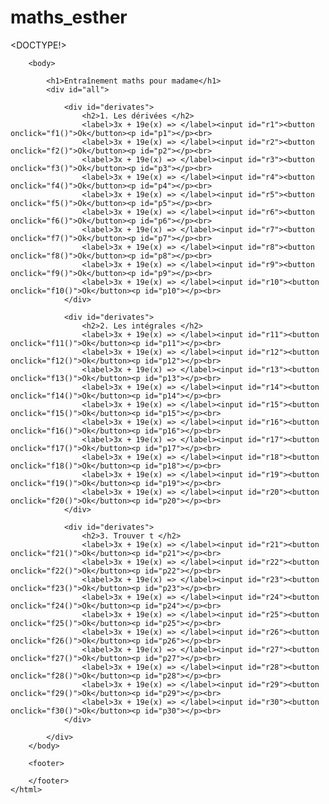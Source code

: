 # maths_esther

<DOCTYPE!>
    <html>
        <head>
            <meta charset="utf-8">
            <link href="style.css" rel="stylesheet">
            <script src="script.js"></script>
        </head>

        <body>

            <h1>Entraînement maths pour madame</h1>
            <div id="all">

                <div id="derivates">
                    <h2>1. Les dérivées </h2>
                    <label>3x + 19e(x) => </label><input id="r1"><button onclick="f1()">Ok</button><p id="p1"></p><br>
                    <label>3x + 19e(x) => </label><input id="r2"><button onclick="f2()">Ok</button><p id="p2"></p><br>
                    <label>3x + 19e(x) => </label><input id="r3"><button onclick="f3()">Ok</button><p id="p3"></p><br>
                    <label>3x + 19e(x) => </label><input id="r4"><button onclick="f4()">Ok</button><p id="p4"></p><br>
                    <label>3x + 19e(x) => </label><input id="r5"><button onclick="f5()">Ok</button><p id="p5"></p><br>
                    <label>3x + 19e(x) => </label><input id="r6"><button onclick="f6()">Ok</button><p id="p6"></p><br>
                    <label>3x + 19e(x) => </label><input id="r7"><button onclick="f7()">Ok</button><p id="p7"></p><br>
                    <label>3x + 19e(x) => </label><input id="r8"><button onclick="f8()">Ok</button><p id="p8"></p><br>
                    <label>3x + 19e(x) => </label><input id="r9"><button onclick="f9()">Ok</button><p id="p9"></p><br>
                    <label>3x + 19e(x) => </label><input id="r10"><button onclick="f10()">Ok</button><p id="p10"></p><br>
                </div>

                <div id="derivates">
                    <h2>2. Les intégrales </h2>
                    <label>3x + 19e(x) => </label><input id="r11"><button onclick="f11()">Ok</button><p id="p11"></p><br>
                    <label>3x + 19e(x) => </label><input id="r12"><button onclick="f12()">Ok</button><p id="p12"></p><br>
                    <label>3x + 19e(x) => </label><input id="r13"><button onclick="f13()">Ok</button><p id="p13"></p><br>
                    <label>3x + 19e(x) => </label><input id="r14"><button onclick="f14()">Ok</button><p id="p14"></p><br>
                    <label>3x + 19e(x) => </label><input id="r15"><button onclick="f15()">Ok</button><p id="p15"></p><br>
                    <label>3x + 19e(x) => </label><input id="r16"><button onclick="f16()">Ok</button><p id="p16"></p><br>
                    <label>3x + 19e(x) => </label><input id="r17"><button onclick="f17()">Ok</button><p id="p17"></p><br>
                    <label>3x + 19e(x) => </label><input id="r18"><button onclick="f18()">Ok</button><p id="p18"></p><br>
                    <label>3x + 19e(x) => </label><input id="r19"><button onclick="f19()">Ok</button><p id="p19"></p><br>
                    <label>3x + 19e(x) => </label><input id="r20"><button onclick="f20()">Ok</button><p id="p20"></p><br>
                </div>

                <div id="derivates">
                    <h2>3. Trouver t </h2>
                    <label>3x + 19e(x) => </label><input id="r21"><button onclick="f21()">Ok</button><p id="p21"></p><br>
                    <label>3x + 19e(x) => </label><input id="r22"><button onclick="f22()">Ok</button><p id="p22"></p><br>
                    <label>3x + 19e(x) => </label><input id="r23"><button onclick="f23()">Ok</button><p id="p23"></p><br>
                    <label>3x + 19e(x) => </label><input id="r24"><button onclick="f24()">Ok</button><p id="p24"></p><br>
                    <label>3x + 19e(x) => </label><input id="r25"><button onclick="f25()">Ok</button><p id="p25"></p><br>
                    <label>3x + 19e(x) => </label><input id="r26"><button onclick="f26()">Ok</button><p id="p26"></p><br>
                    <label>3x + 19e(x) => </label><input id="r27"><button onclick="f27()">Ok</button><p id="p27"></p><br>
                    <label>3x + 19e(x) => </label><input id="r28"><button onclick="f28()">Ok</button><p id="p28"></p><br>
                    <label>3x + 19e(x) => </label><input id="r29"><button onclick="f29()">Ok</button><p id="p29"></p><br>
                    <label>3x + 19e(x) => </label><input id="r30"><button onclick="f30()">Ok</button><p id="p30"></p><br>
                </div>

            </div>
        </body>

        <footer>

        </footer>
    </html>
</DOCTYPE>
